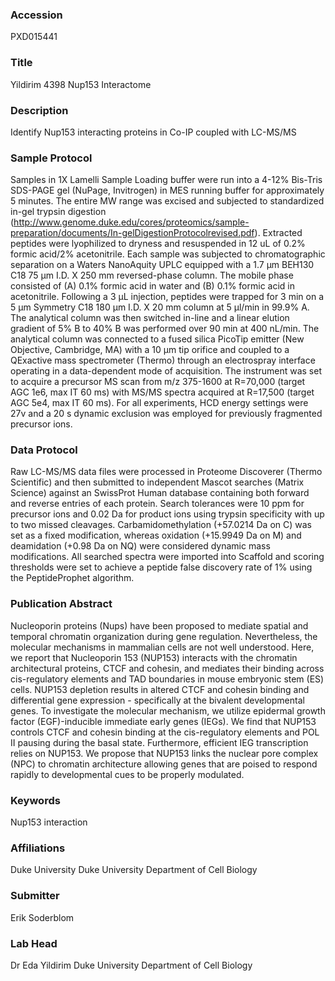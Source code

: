 ### Accession
PXD015441

### Title
Yildirim 4398 Nup153 Interactome

### Description
Identify Nup153 interacting proteins in Co-IP coupled with LC-MS/MS

### Sample Protocol
Samples in 1X Lamelli Sample Loading buffer were run into a 4-12% Bis-Tris SDS-PAGE gel (NuPage, Invitrogen) in MES running buffer for approximately 5 minutes. The entire MW range was excised and subjected to standardized in-gel trypsin digestion (http://www.genome.duke.edu/cores/proteomics/sample-preparation/documents/In-gelDigestionProtocolrevised.pdf). Extracted peptides were lyophilized to dryness and resuspended in 12 uL of 0.2% formic acid/2% acetonitrile. Each sample was subjected to chromatographic separation on a Waters NanoAquity UPLC equipped with a 1.7 µm BEH130 C18 75 µm I.D. X 250 mm reversed-phase column. The mobile phase consisted of (A) 0.1% formic acid in water and (B) 0.1% formic acid in acetonitrile. Following a 3 µL injection, peptides were trapped for 3 min on a 5 µm Symmetry C18 180 µm I.D. X 20 mm column at 5 µl/min in 99.9% A. The analytical column was then switched in-line and a linear elution gradient of 5% B to 40% B was performed over 90 min at 400 nL/min. The analytical column was connected to a fused silica PicoTip emitter (New Objective, Cambridge, MA) with a 10 µm tip orifice and coupled to a QExactive mass spectrometer (Thermo) through an electrospray interface operating in a data-dependent mode of acquisition. The instrument was set to acquire a precursor MS scan from m/z 375-1600 at R=70,000 (target AGC 1e6, max IT 60 ms) with MS/MS spectra acquired at R=17,500 (target AGC 5e4, max IT 60 ms). For all experiments, HCD energy settings were 27v and a 20 s dynamic exclusion was employed for previously fragmented precursor ions.

### Data Protocol
Raw LC-MS/MS data files were processed in Proteome Discoverer (Thermo Scientific) and then submitted to independent Mascot searches (Matrix Science) against an SwissProt Human database containing both forward and reverse entries of each protein. Search tolerances were 10 ppm for precursor ions and 0.02 Da for product ions using trypsin specificity with up to two missed cleavages. Carbamidomethylation (+57.0214 Da on C) was set as a fixed modification, whereas oxidation (+15.9949 Da on M) and deamidation (+0.98 Da on NQ) were considered dynamic mass modifications. All searched spectra were imported into Scaffold and scoring thresholds were set to achieve a peptide false discovery rate of 1% using the PeptideProphet algorithm.

### Publication Abstract
Nucleoporin proteins (Nups) have been proposed to mediate spatial and temporal chromatin organization during gene regulation. Nevertheless, the molecular mechanisms in mammalian cells are not well understood. Here, we report that Nucleoporin 153 (NUP153) interacts with the chromatin architectural proteins, CTCF and cohesin, and mediates their binding across cis-regulatory elements and TAD boundaries in mouse embryonic stem (ES) cells. NUP153 depletion results in altered CTCF and cohesin binding and differential gene expression - specifically at the bivalent developmental genes. To investigate the molecular mechanism, we utilize epidermal growth factor (EGF)-inducible immediate early genes (IEGs). We find that NUP153 controls CTCF and cohesin binding at the cis-regulatory elements and POL II pausing during the basal state. Furthermore, efficient IEG transcription relies on NUP153. We propose that NUP153 links the nuclear pore complex (NPC) to chromatin architecture allowing genes that are poised to respond rapidly to developmental cues to be properly modulated.

### Keywords
Nup153 interaction

### Affiliations
Duke University
Duke University Department of Cell Biology

### Submitter
Erik Soderblom

### Lab Head
Dr Eda Yildirim
Duke University Department of Cell Biology



